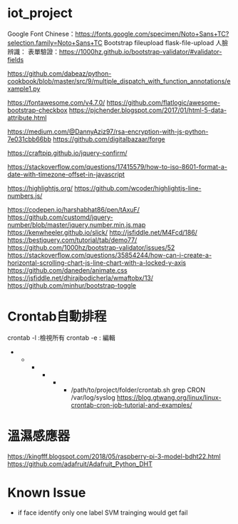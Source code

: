 # iot_project

Google Font Chinese：https://fonts.google.com/specimen/Noto+Sans+TC?selection.family=Noto+Sans+TC
Bootstrap
fileupload
flask-file-upload
人臉辨識：
表單驗證：https://1000hz.github.io/bootstrap-validator/#validator-fields

https://github.com/dabeaz/python-cookbook/blob/master/src/9/multiple_dispatch_with_function_annotations/example1.py

https://fontawesome.com/v4.7.0/
https://github.com/flatlogic/awesome-bootstrap-checkbox
https://pjchender.blogspot.com/2017/01/html-5-data-attribute.html

https://medium.com/@DannyAziz97/rsa-encryption-with-js-python-7e031cbb66bb
https://github.com/digitalbazaar/forge

https://craftpip.github.io/jquery-confirm/

https://stackoverflow.com/questions/17415579/how-to-iso-8601-format-a-date-with-timezone-offset-in-javascript

https://highlightjs.org/
https://github.com/wcoder/highlightjs-line-numbers.js/

https://codepen.io/harshabhat86/pen/tAxuF/
https://github.com/customd/jquery-number/blob/master/jquery.number.min.js.map
https://kenwheeler.github.io/slick/
http://jsfiddle.net/M4Fcd/186/
https://bestjquery.com/tutorial/tab/demo77/
https://github.com/1000hz/bootstrap-validator/issues/52
https://stackoverflow.com/questions/35854244/how-can-i-create-a-horizontal-scrolling-chart-js-line-chart-with-a-locked-y-axis
https://github.com/daneden/animate.css
https://jsfiddle.net/dhirajbodicherla/wmaftobx/13/
https://github.com/minhur/bootstrap-toggle


# Crontab自動排程
crontab -l :檢視所有
crontab -e : 編輯
* * * * * * /path/to/project/folder/crontab.sh
grep CRON /var/log/syslog
https://blog.gtwang.org/linux/linux-crontab-cron-job-tutorial-and-examples/

# 溫濕感應器
https://kingfff.blogspot.com/2018/05/raspberry-pi-3-model-bdht22.html
https://github.com/adafruit/Adafruit_Python_DHT

# Known Issue
- if face identify only one label SVM trainging would get fail
